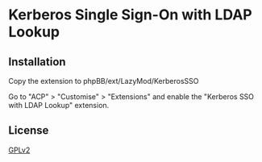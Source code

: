 # Kerberos Single Sign-On with LDAP Lookup

## Installation

Copy the extension to phpBB/ext/LazyMod/KerberosSSO

Go to "ACP" > "Customise" > "Extensions" and enable the "Kerberos SSO with LDAP Lookup" extension.

## License

[GPLv2](license.txt)
